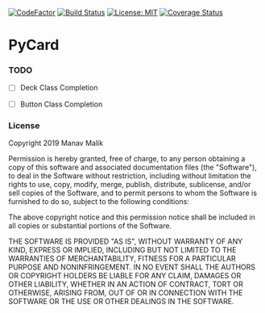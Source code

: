 [![CodeFactor](https://www.codefactor.io/repository/github/0xmmalik/pycard/badge)](https://www.codefactor.io/repository/github/0xmmalik/pycard)
[![Build Status](https://travis-ci.com/0xmmalik/pycard.svg?branch=master)](https://travis-ci.com/0xmmalik/pycard)
[![License: MIT](https://img.shields.io/badge/License-MIT-yellow.svg)](#License)
[![Coverage Status](https://coveralls.io/repos/github/0xmmalik/pycard/badge.svg?branch=master)](https://coveralls.io/github/0xmmalik/pycard?branch=master)

PyCard
=

### TODO

- [ ] Deck Class Completion

- [ ] Button Class Completion

### License

Copyright 2019 Manav Malik

Permission is hereby granted, free of charge, to any person obtaining a copy of this software and associated documentation files (the "Software"), to deal in the Software without restriction, including without limitation the rights to use, copy, modify, merge, publish, distribute, sublicense, and/or sell copies of the Software, and to permit persons to whom the Software is furnished to do so, subject to the following conditions:

The above copyright notice and this permission notice shall be included in all copies or substantial portions of the Software.

THE SOFTWARE IS PROVIDED "AS IS", WITHOUT WARRANTY OF ANY KIND, EXPRESS OR IMPLIED, INCLUDING BUT NOT LIMITED TO THE WARRANTIES OF MERCHANTABILITY, FITNESS FOR A PARTICULAR PURPOSE AND NONINFRINGEMENT. IN NO EVENT SHALL THE AUTHORS OR COPYRIGHT HOLDERS BE LIABLE FOR ANY CLAIM, DAMAGES OR OTHER LIABILITY, WHETHER IN AN ACTION OF CONTRACT, TORT OR OTHERWISE, ARISING FROM, OUT OF OR IN CONNECTION WITH THE SOFTWARE OR THE USE OR OTHER DEALINGS IN THE SOFTWARE.
